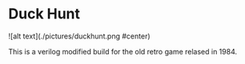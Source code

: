 # Duck Hunt 
![alt text](./pictures/duckhunt.png #center)
<br /> 

This is a verilog modified build for the old retro game relased in 1984.
